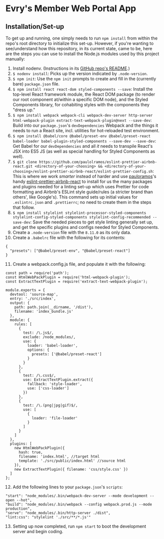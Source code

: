 # Evry's Member Web Portal App
## Installation/Set-up

To get up and running, one simply needs to run `npm install` from within the repo's root directory to initialize this set-up. However, if you're wanting to see/understand how this repository, in its current state, came to be, here are the steps you can use to install the Node.js modules used by this project manually:

1. Install nodenv. (Instructions in its [GitHub repo's README](https://github.com/nodenv/nodenv#installation).)
2. `$ nodenv install`: Picks up the version indicated by `.node-version`.
3. `$ npm init`: Use the `npm init` prompts to create and fill in the (currently bare) `package.json` file.
4. `$ npm install react react-dom styled-components --save`: Install the top-level React framework module, the React DOM package (to render our root component at/within a specific DOM node), and the Styled Components library, for cohabiting styles with the components they "dress up."
5. `$ npm install webpack webpack-cli webpack-dev-server http-server html-webpack-plugin extract-text-webpack-plugin@next --save-dev`: Build into our `package.json`'s `devDependencies` Webpack and the things it needs to run a React site, incl. utilities for hot-reloaded test environment.
6. `$ npm install @babel/core @babel/preset-env @babel/preset-react babel-loader babel-plugin-styled-components --save-dev --save-dev`: Get Babel for our `devDependencies` and all _it_ needs to transpile React's JSX into ES5 JS (as well as special handling for Styled Components as well).
7. `$ git clone https://github.com/paulolramos/eslint-prettier-airbnb-react.git <directory-of-your-choosing> && <directory-of-your-choosing>/eslint-prettier-airbnb-react/eslint-prettier-config.sh`: This is where we work _smarter_ instead of harder and use [pauloramos](https://github.com/paulolramos)'s handy [eslint-prettier-airbnb-react](https://github.com/paulolramos/eslint-prettier-airbnb-react) to install for us the many packages and plugins needed for a linting set-up which uses Prettier for code formatting and Airbnb's ESLint style guide/rules (a stricter brand than others', like Google's). This command sets up initial values for `.eslintrc.json` and `.prettierrc`; no need to create them in the steps that follow.
8. `$ npm install stylelint stylelint-processor-styled-components stylelint-config-styled-components stylelint-config-recommended --save-dev`: Save the needed pieces to get style linting generally set up, and get the specific plugins and configs needed for Styled Components.
9. Create a `.node-version` file with the `8.11.0` as its only data.
10. Create a `.babelrc` file with the following for its contents:
  ```
  {
    "presets": ["@babel/preset-env", "@babel/preset-react"]
  }
  ```
11. Create a webpack.config.js file, and populate it with the following:
  ```
  const path = require('path');
  const HtmlWebPackPlugin = require('html-webpack-plugin');
  const ExtractTextPlugin = require('extract-text-webpack-plugin');

  module.exports = {
    devtool: 'source-map',
    entry: './src/index',
    output: {
      path: path.join(__dirname, '/dist'),
      filename: 'index_bundle.js'
    },
    module: {
      rules: [
        {
          test: /\.js$/,
          exclude: /node_modules/,
          use: {
            loader: 'babel-loader',
            options: {
              presets: ['@babel/preset-react']
            }
          }
        },
        {
          test: /\.css$/,
          use: ExtractTextPlugin.extract({
            fallback: 'style-loader',
            use: ['css-loader']
          })
        },
        {
          test: /\.(png|jpg|gif)$/,
          use: [
            {
              loader: 'file-loader'
            }
          ]
        }
      ]
    },
    plugins: [
      new HtmlWebPackPlugin({
        hash: true,
        filename: 'index.html', //target html
        template: './src/public/index.html' //source html
      }),
      new ExtractTextPlugin({ filename: 'css/style.css' })
    ]
  };
  ```
12. Add the following lines to your `package.json`'s `scripts`:
  ```
  "start": "node_modules/.bin/webpack-dev-server --mode development --open --hot",
  "build": "node_modules/.bin/webpack --config webpack.prod.js --mode production",
  "serve": "node_modules/.bin/http-server ./dist",
  "lint:css": "stylelint './src/**/*.js'"
  ```
13. Setting up now completed, run `npm start` to boot the development server and begin coding.
